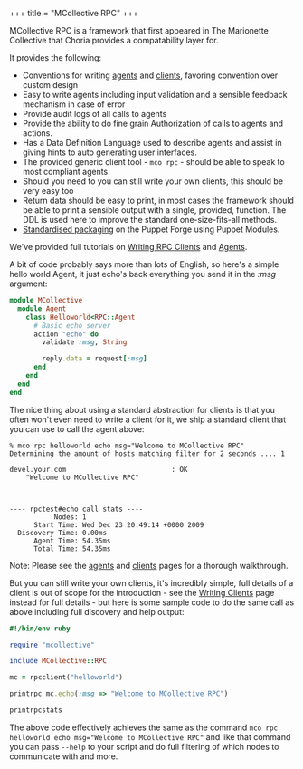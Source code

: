 +++
title = "MCollective RPC"
+++

MCollective RPC is a framework that first appeared in The Marionette Collective that Choria provides a compatability layer for.

It provides the following:

* Conventions for writing [agents](agents/) and [clients](clients/), favoring convention over custom design
* Easy to write agents including input validation and a sensible feedback mechanism in case of error
* Provide audit logs of all calls to agents
* Provide the ability to do fine grain Authorization of calls to agents and actions.
* Has a Data Definition Language used to describe agents and assist in giving hints to auto generating user interfaces.
* The provided generic client tool - `mco rpc` - should be able to speak to most compliant agents
* Should you need to you can still write your own clients, this should be very easy too
* Return data should be easy to print, in most cases the framework should be able to print a sensible output with a single, provided, function.  The DDL is used here to improve the standard one-size-fits-all methods.
* [Standardised packaging](/configuration/plugins/) on the Puppet Forge using Puppet Modules.

We've provided full tutorials on [Writing RPC Clients](clients/) and [Agents](agents/).


A bit of code probably says more than lots of English, so here's a simple hello world Agent, it just echo's back everything you send it in the _:msg_ argument:

```ruby
module MCollective
  module Agent
    class Helloworld<RPC::Agent
      # Basic echo server
      action "echo" do
        validate :msg, String

        reply.data = request[:msg]
      end
    end
  end
end
```

The nice thing about using a standard abstraction for clients is that you often won't even need to write a client for it, we ship a standard client that you can use to call the agent above:

 ```nohighlight
 % mco rpc helloworld echo msg="Welcome to MCollective RPC"
 Determining the amount of hosts matching filter for 2 seconds .... 1

 devel.your.com                          : OK
     "Welcome to MCollective RPC"



 ---- rpctest#echo call stats ----
            Nodes: 1
       Start Time: Wed Dec 23 20:49:14 +0000 2009
   Discovery Time: 0.00ms
       Agent Time: 54.35ms
       Total Time: 54.35ms
```

Note: Please see the [agents](agents/) and [clients](clients/) pages for a thorough walkthrough.

But you can still write your own clients, it's incredibly simple, full details of a client is out of scope for the introduction - see the [Writing Clients](clients/) page instead for full details - but here is some sample code to do the same call as above including full discovery and help output:

```ruby
#!/bin/env ruby

require "mcollective"

include MCollective::RPC

mc = rpcclient("helloworld")

printrpc mc.echo(:msg => "Welcome to MCollective RPC")

printrpcstats
```

The above code effectively achieves the same as the command `mco rpc helloworld echo msg="Welcome to MCollective RPC"` and like that command you can pass `--help` to your script and do full filtering of which nodes to communicate with and more.
